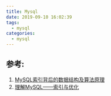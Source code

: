 ```yaml
---
title: Mysql
date: 2019-09-10 16:02:39
tags:
  - mysql
categories:  
  - mysql
---
```


<p></p>
<!-- more -->

## 参考:

1. [MySQL索引背后的数据结构及算法原理](http://blog.codinglabs.org/articles/theory-of-mysql-index.html)
2. [理解MySQL——索引与优化](https://www.cnblogs.com/hustcat/archive/2009/10/28/1591648.html)